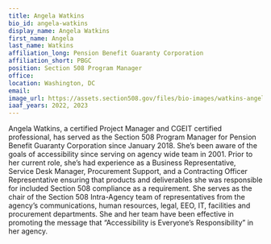 ```yaml
---
title: Angela Watkins
bio_id: angela-watkins
display_name: Angela Watkins
first_name: Angela
last_name: Watkins
affiliation_long: Pension Benefit Guaranty Corporation
affiliation_short: PBGC
position: Section 508 Program Manager
office: 
location: Washington, DC
email: 
image_url: https://assets.section508.gov/files/bio-images/watkins-angela.png
iaaf_years: 2022, 2023
---
```

Angela Watkins, a certified Project Manager and CGEIT certified professional, has served as the Section 508 Program Manager for Pension Benefit Guaranty Corporation since January 2018. She’s been aware of the goals of accessibility since serving on agency wide team in 2001. Prior to her current role, she’s had experience as a Business Representative, Service Desk Manager, Procurement Support, and a Contracting Officer Representative ensuring that products and deliverables she was responsible for included Section 508 compliance as a requirement. She serves as the chair of the Section 508 Intra-Agency team of representatives from the agency’s communications, human resources, legal, EEO, IT, facilities and procurement departments. She and her team have been effective in promoting the message that “Accessibility is Everyone’s Responsibility” in her agency.